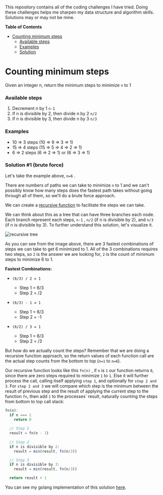 This repository contains all of the coding challenges I have tried. Doing these challenges helps me sharpen my data structure and algorithm skills. Solutions may or may not be mine.

<!-- START doctoc generated TOC please keep comment here to allow auto update -->
<!-- DON'T EDIT THIS SECTION, INSTEAD RE-RUN doctoc TO UPDATE -->
**Table of Contents**

- [Counting minimum steps](#counting-minimum-steps)
    - [Available steps](#available-steps)
    - [Examples](#examples)
    - [Solution](#solution)

<!-- END doctoc generated TOC please keep comment here to allow auto update -->


<!-- START Counting minimum steps -->
# Counting minimum steps
Given an integer n, return the minimum steps to minimize `n` to 1

### Available steps

1. Decrement n by 1 `n-1`
2. If n is divisible by 2, then divide n by 2 `n/2`
3. If n is divisible by 3, then divide n by 3 `n/3`

### Examples

- 10 ⇒ 3 steps (10 ⇒ 9 ⇒ 3 ⇒ 1)
- 15 ⇒ 4 steps (15 ⇒ 5 ⇒ 4 ⇒ 2 ⇒ 1)
- 6 ⇒ 2 steps (6 ⇒ 2 ⇒ 1) or (6 ⇒ 3 ⇒ 1)

### Solution #1 (brute force)

Let's take the example above, `n=6` . 

There are numbers of paths we can take to minimize `n` to 1 and we can't possibly know how many steps does the fastest path takes without going through all of them, so we'll do a brute force approach.

We can create a [recursive function](https://www.geeksforgeeks.org/recursive-functions/) to facilitate the steps we can take.

We can think about this as a tree that can have three branches each node. Each branch represent each steps, `n-1` , `n/2` (if n is divisible by 2), and `n/3` (if n is divisible by 3). To further understand this solution, let's visualize it.

![recursive tree](https://s3.us-west-2.amazonaws.com/secure.notion-static.com/b15fac56-f509-4560-8c2e-24d580cd8006/Untitled.png?X-Amz-Algorithm=AWS4-HMAC-SHA256&X-Amz-Credential=AKIAT73L2G45O3KS52Y5%2F20210329%2Fus-west-2%2Fs3%2Faws4_request&X-Amz-Date=20210329T043716Z&X-Amz-Expires=86400&X-Amz-Signature=080f91623971809c3b28c9444b5015a90e81e9e2fd2311453b719c48260f55a8&X-Amz-SignedHeaders=host&response-content-disposition=filename%20%3D%22Untitled.png%22)

As you can see from the image above, there are 3  fastest combinations of steps we can take to get 6 minimized to 1. All of the 3 combinations requires two steps, so `2` is the answer we are looking for, `2` is the count of minimum steps to minimize 6 to 1.

**Fastest Combinations:**

- `(6/3) / 2 = 1`
    - Step 1 = 6/3
    - Step 2 = /2

- `(6/3) - 1 = 1`
    - Step 1 = 6/3
    - Step 2 = -1
- `(6/2) / 3 = 1`
    - Step 1 = 6/3
    - Step 2 = /3

But how do we actually count the steps? Remember that we are doing a recursive function approach, so the return values of each function call are the actual step counts from the bottom to top (`n=1` to `n=6`).

Our recursive function looks like this `fn(n)` , if `n` is `1` our function returns `0`, since there are zero steps required to minimize `1` to `1`. Else it will further process the call, calling itself applying `step 1`, and optionally for `step 2 and 3`. For `step 2 and 3` we will compare which step is the minimum between the result of previous step and the result of applying the current step to the function `fn`, then add `1` to the processes` result, naturally counting the steps from bottom to top call stack:

```jsx
fn(n):
  if n === 1
    return 0
  
  // Step 1
  result = fn(n - 1)
  
  // Step 2
  if n is divisible by 2:
    result = min(result, fn(n/2))

  // Step 3
  if n is divisible by 3:
    result = min(result, fn(n/3))

  return result + 1
```

You can see my golang implementation of this solution [here](https://github.com/cjdango/coding-challenges/blob/main/minsteps/count.go).
<!-- END Counting minimum steps -->
